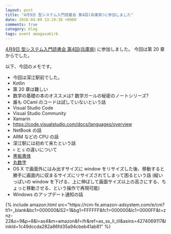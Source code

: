 ```yaml
---
layout: post
title: "4月9日 型システム入門読書会 第4回(兵庫県)に参加しました"
date: 2016-04-09 13:19:38 +0900
comments: true
category: blog
tags: event amagasakirb
---
```

[4月9日 型システム入門読書会 第4回(兵庫県)](http://kokucheese.com/event/index/388328/ "4月9日 型システム入門読書会 第4回(兵庫県)")
に参加しました。
今回は第 20 章からでした。

<!--more-->

以下、今回のメモです。

- 今回は深江駅前でした。
- Kotlin
- 第 20 章は難しい
- 数学の基礎の本のオススメは? 数学ガールの秘密のノートシリーズ?
- 誰も OCaml のコードは試していないという話
- Visual Studio Code
- Visual Studio Community
- Xamarin
- <https://code.visualstudio.com/docs/languages/overview>
- NetBook の話
- ARM などの CPU の話
- 深江駅には初めて来たという話
- `⊂` と `⊆` の違いについて
- [黒板書体](https://ja.wikipedia.org/wiki/%E9%BB%92%E6%9D%BF%E5%A4%AA%E5%AD%97)
- [丸数字](https://ja.wikipedia.org/wiki/%E4%B8%B8%E6%95%B0%E5%AD%97)
- OS X で画面外にはみ出すサイズに window をリサイズした後、移動すると勝手に画面内に収まるサイズにリサイズされてしまって困るという話 (縦いっぱいの window を下げる、上に伸ばして画面サイズ以上の高さにする、ちょっと移動させる、という操作で再現可能)
- Windows のアップデート通知の話

<div class="amazon">
{% include amazon.html src="https://rcm-fe.amazon-adsystem.com/e/cm?lt1=_blank&bc1=000000&IS2=1&bg1=FFFFFF&fc1=000000&lc1=0000FF&t=znz-22&o=9&p=8&l=as4&m=amazon&f=ifr&ref=as_ss_li_til&asins=4274069117&linkId=1c49dccda282a86fd35a94cbeb41ab81" %}
</div>
